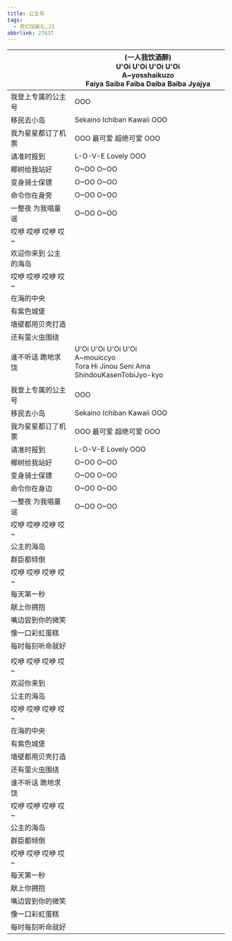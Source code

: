 ```yaml
---
title: 公主号
tags:
  - 奇幻加冕礼,21
abbrlink: 27637
---
```

|      |(一人我饮酒醉)<br>U'Oi U'Oi U'Oi U'Oi<br>A~yosshaikuzo<br>Faiya Saiba Faiba Daiba Baiba Jyajya|
|--|--|
|我登上专属的公主号|OOO|
|移民去小岛|Sekaino Ichiban Kawaii OOO|
|我为星星都订了机票|OOO 最可爱 超绝可爱 OOO|
|请准时报到|L-O-V-E Lovely OOO|
|椰树给我站好|O~OO O~OO|
|变身骑士保镖|O~OO O~OO|
|命令你在身旁|O~OO O~OO|
|一整夜 为我唱童谣|O~OO O~OO|
|哎咿 哎咿 哎咿 哎~|      |
|欢迎你来到 公主的海岛|      |
|哎咿 哎咿 哎咿 哎~|      |
|在海的中央|      |
|有紫色城堡|      |
|墙壁都用贝壳打造|      |
|还有萤火虫围绕|      |
|谁不听话 跪地求饶|U'Oi U'Oi U'Oi U'Oi<br>A~mouiccyo<br>Tora Hi Jinou Seni Ama ShindouKasenTobiJyo-kyo|
|      |      |
|我登上专属的公主号|OOO|
|移民去小岛|Sekaino Ichiban Kawaii OOO|
|我为星星都订了机票|OOO 最可爱 超绝可爱 OOO|
|请准时报到|L-O-V-E Lovely OOO|
|椰树给我站好|O~OO O~OO|
|变身骑士保镖|O~OO O~OO|
|命令你在身边|O~OO O~OO|
|一整夜 为我唱童谣|O~OO O~OO|
|哎咿 哎咿 哎咿 哎~|      |
|公主的海岛|      |
|群臣都倾倒|      |
|哎咿 哎咿 哎咿 哎~|      |
|每天第一秒|      |
|献上你拥抱|      |
|嘴边尝到你的微笑|      |
|像一口彩虹蛋糕|      |
|每时每刻听命就好|      |
|      |      |
|哎咿 哎咿 哎咿 哎~|      |
|欢迎你来到|      |
|公主的海岛|      |
|哎咿 哎咿 哎咿 哎~|      |
|在海的中央|      |
|有紫色城堡|      |
|墙壁都用贝壳打造|      |
|还有萤火虫围绕|      |
|谁不听话 跪地求饶|      |
|哎咿 哎咿 哎咿 哎~|      |
|公主的海岛|      |
|群臣都倾倒|      |
|哎咿 哎咿 哎咿 哎~|      |
|每天第一秒|      |
|献上你拥抱|      |
|嘴边尝到你的微笑|      |
|像一口彩虹蛋糕|      |
|每时每刻听命就好|      |